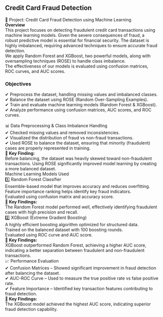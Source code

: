 ## Credit Card Fraud Detection<br>
🚀 Project: Credit Card Fraud Detection using Machine Learning
<br>
<B>Overview</B><br>
This project focuses on detecting fraudulent credit card transactions using machine learning models. Given the severe consequences of fraud, a robust predictive model is essential for financial security. The dataset is highly imbalanced, requiring advanced techniques to ensure accurate fraud detection.
<br>
We apply Random Forest and XGBoost, two powerful models, along with oversampling techniques (ROSE) to handle class imbalance.<br> The effectiveness of our models is evaluated using confusion matrices, ROC curves, and AUC scores.
<br>
 ### Objectives<br>
✔ Preprocess the dataset, handling missing values and imbalanced classes.<br>
✔ Balance the dataset using ROSE (Random Over-Sampling Examples).<br>
✔ Train and evaluate machine learning models (Random Forest & XGBoost).<br>
✔ Analyze performance using confusion matrices, AUC scores, and ROC curves.<br>
<br>
📊 Data Preprocessing & Class Imbalance Handling
<br>
✔ Checked missing values and removed inconsistencies.<br>
✔ Visualized the distribution of fraud vs non-fraud transactions.<br>
✔ Used ROSE to balance the dataset, ensuring that minority (fraudulent) cases are properly represented in training.
<br>
📌<B> Key Finding: </B>
<br>
Before balancing, the dataset was heavily skewed toward non-fraudulent transactions. Using ROSE significantly improved model learning by creating a more balanced dataset.
<br>
Machine Learning Models Used<br>
1️⃣ Random Forest Classifier<br>
Ensemble-based model that improves accuracy and reduces overfitting.<br>
Feature importance ranking helps identify key fraud indicators.<br>
Evaluated using confusion matrix and accuracy score.
<br>
📌<B> Key Findings:</B><br> 
The Random Forest model performed well, effectively identifying fraudulent cases with high precision and recall.
<br>
2️⃣ XGBoost (Extreme Gradient Boosting)<br>
A highly efficient boosting algorithm optimized for structured data.<br>
Trained on the balanced dataset with 100 boosting rounds.<br>
Evaluated using ROC curve and AUC score.<br>
📌<B> Key Findings:</B> 
<br>XGBoost outperformed Random Forest, achieving a higher AUC score, indicating a better separation between fraudulent and non-fraudulent transactions.
<br>
📈 Performance Evaluation<br>
✔ Confusion Matrices – Showed significant improvement in fraud detection after balancing the dataset.<br>
✔ AUC-ROC Curve – Used to measure the true positive rate vs false positive rate.<br>
✔ Feature Importance – Identified key transaction features contributing to fraud detection.
<br>
📌<B> Key Findings:</B><br> The XGBoost model achieved the highest AUC score, indicating superior fraud detection capability.
